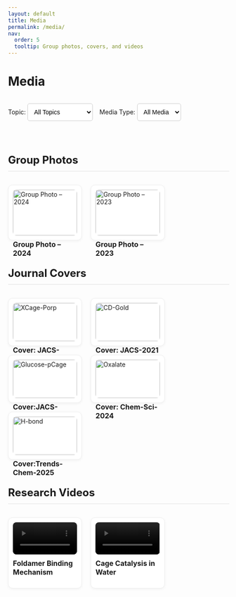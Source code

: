 ```yaml
---
layout: default
title: Media
permalink: /media/
nav:
  order: 5
  tooltip: Group photos, covers, and videos
---
```


<style>
.media-filters {
  display: flex;
  flex-wrap: wrap;
  gap: 15px;
  margin-bottom: 30px;
  align-items: center;
}

.media-filters select {
  padding: 10px;
  font-size: 14px;
  border-radius: 5px;
  border: 1px solid #ccc;
  background: white;
  cursor: pointer;
}

.media-section {
  margin-top: 60px;
}

.media-section h2 {
  font-size: 24px;
  border-bottom: 2px solid #eee;
  padding-bottom: 10px;
  margin-bottom: 30px;
}

.media-grid {
  display: flex;
  flex-wrap: wrap;
  gap: 20px;
}

.media-item {
  width: calc(33% - 20px);
  border: 1px solid #eee;
  padding: 10px;
  border-radius: 10px;
  box-shadow: 0 2px 6px rgba(0,0,0,0.05);
  background-color: #fff;
}

.media-item img,
.media-item video {
  width: 100%;
  border-radius: 8px;
  height: auto;
  display: block;
}

.media-item h3 {
  margin-top: 10px;
  font-size: 16px;
}
</style>

<script>
document.addEventListener("DOMContentLoaded", function () {
  const topicFilter = document.getElementById("topicFilter");
  const mediaFilter = document.getElementById("mediaFilter");
  const items = document.querySelectorAll(".media-item");

  function filterMedia() {
    const selectedTopic = topicFilter.value;
    const selectedMedia = mediaFilter.value;

    items.forEach(item => {
      const matchesTopic = (selectedTopic === "all" || item.dataset.topic === selectedTopic);
      const matchesMedia = (selectedMedia === "all" || item.dataset.media === selectedMedia);
      item.style.display = matchesTopic && matchesMedia ? "block" : "none";
    });
  }

  topicFilter.addEventListener("change", filterMedia);
  mediaFilter.addEventListener("change", filterMedia);
});
</script>

<h1>Media</h1>

<div class="media-filters">
  <label>Topic:
    <select id="topicFilter">
      <option value="all">All Topics</option>
      <option value="group">Group Photos</option>
      <option value="cover">Journal Covers</option>
      <option value="video">Research Videos</option>
    </select>
  </label>

  <label>Media Type:
    <select id="mediaFilter">
      <option value="all">All Media</option>
      <option value="image">Images</option>
      <option value="video">Videos</option>
    </select>
  </label>
</div>

<!-- GROUP PHOTOS -->
<div class="media-section">
  <h2>Group Photos</h2>
  <div class="media-grid">
    <div class="media-item" data-topic="group" data-media="image">
      <a href="/assets/media/group_photo_2024.jpg" data-lightbox="group" data-title="Group Photo – 2024">
        <img src="/assets/media/group_photo_2024.jpg" alt="Group Photo – 2024" loading="lazy">
      </a>
      <h3>Group Photo – 2024</h3>
    </div>
    <div class="media-item" data-topic="group" data-media="image">
      <a href="/assets/media/group_photo_2023.jpg" data-lightbox="group" data-title="Group Photo – 2023">
        <img src="/assets/media/group_photo_2023.jpg" alt="Group Photo – 2023" loading="lazy">
      </a>
      <h3>Group Photo – 2023</h3>
    </div>
  </div>
</div>

<!-- JOURNAL COVERS -->
<div class="media-section">
  <h2>Journal Covers</h2>
  <div class="media-grid">
    <div class="media-item" data-topic="cover" data-media="image">
      <a href="/assets/media/JACS-2020.jpg" data-lightbox="cover" data-title="Cover: XCage-Porp">
        <img src="/assets/media/JACS-2020.jpg" alt="XCage-Porp" loading="lazy">
      </a>
      <h3>Cover: JACS-2020</h3>
    </div>
    <div class="media-item" data-topic="cover" data-media="image">
      <a href="/assets/media/JACS-2021.jpg" data-lightbox="cover" data-title="Cover: CD-Gold">
        <img src="/assets/media/JACS-2021.jpg" alt="CD-Gold" loading="lazy">
      </a>
      <h3>Cover: JACS-2021</h3>
    </div>
    <div class="media-item" data-topic="cover" data-media="image">
      <a href="/assets/media/JACS-2021-2.jpg" data-lightbox="cover" data-title="Cover: Glucose-pCage">
        <img src="/assets/media/JACS-2021-2.jpg" alt="Glucose-pCage" loading="lazy">
      </a>
      <h3>Cover:JACS-2021-2</h3>
    </div>
    <div class="media-item" data-topic="cover" data-media="image">
      <a href="/assets/media/Chem-Sci-2024.png" data-lightbox="cover" data-title="Cover: Oxalate">
        <img src="/assets/media/Chem-Sci-2024.png" alt="Oxalate" loading="lazy">
      </a>
      <h3>Cover: Chem-Sci-2024</h3>
    </div>
    <div class="media-item" data-topic="cover" data-media="image">
      <a href="/assets/media/Trends-Chem.jpg" data-lightbox="cover" data-title="Cover: H-bond">
        <img src="/assets/media/Trends-Chem.jpg" alt="H-bond" loading="lazy">
      </a>
      <h3>Cover:Trends-Chem-2025</h3>
    </div>
  </div>
</div>

<!-- RESEARCH VIDEOS -->
<div class="media-section">
  <h2>Research Videos</h2>
  <div class="media-grid">
    <div class="media-item" data-topic="video" data-media="video">
      <video controls loading="lazy">
        <source src="/assets/media/foldamer-animation.mp4" type="video/mp4">
      </video>
      <h3>Foldamer Binding Mechanism</h3>
    </div>
    <div class="media-item" data-topic="video" data-media="video">
      <video controls loading="lazy">
        <source src="/assets/media/cage-catalysis-demo.mp4" type="video/mp4">
      </video>
      <h3>Cage Catalysis in Water</h3>
    </div>
  </div>
</div>
